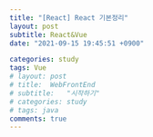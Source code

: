```yaml
---
title: "[React] React 기본정리"
layout: post
subtitle: React&Vue
date: "2021-09-15 19:45:51 +0900"

categories: study
tags: Vue
# layout: post
# title:  WebFrontEnd
# subtitle:   "시작하기"
# categories: study
# tags: java
comments: true
---
```


